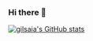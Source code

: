 ### Hi there 👋

[![gilsaia's GitHub stats](https://github-readme-stats-gilsaia.vercel.app/api?username=gilsaia)](https://github.com/anuraghazra/github-readme-stats)
